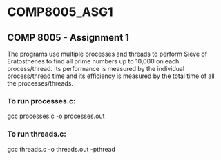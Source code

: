 # COMP8005_ASG1

## COMP 8005 - Assignment 1

The programs use multiple processes and threads to perform Sieve of Eratosthenes to find all prime numbers up to 10,000 on each process/thread.
Its performance is measured by the individual process/thread time and its efficiency is measured by the total time of all the processes/threads.

### To run processes.c:

gcc processes.c -o processes.out

### To run threads.c:

gcc threads.c -o threads.out -pthread
